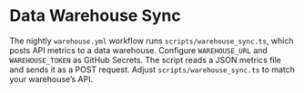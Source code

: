 # Data Warehouse Sync

The nightly `warehouse.yml` workflow runs `scripts/warehouse_sync.ts`, which posts API metrics to a data warehouse.  Configure `WAREHOUSE_URL` and `WAREHOUSE_TOKEN` as GitHub Secrets.  The script reads a JSON metrics file and sends it as a POST request.  Adjust `scripts/warehouse_sync.ts` to match your warehouse’s API.
